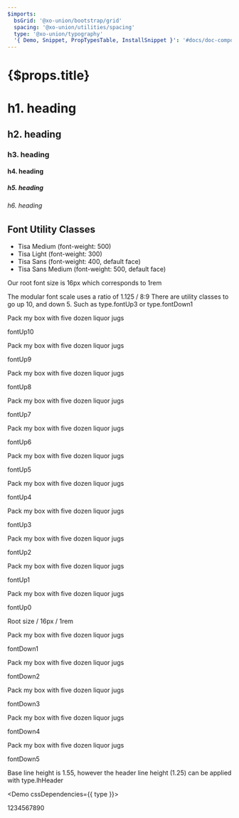 ```yaml
---
$imports:
  bsGrid: '@xo-union/bootstrap/grid'
  spacing: '@xo-union/utilities/spacing'
  type: '@xo-union/typography'
  '{ Demo, Snippet, PropTypesTable, InstallSnippet }': '#docs/doc-components'
---
```


<h1 className={spacing.mb4}>{$props.title}</h1>

<h1>h1. heading</h1>
<h2>h2. heading</h2>
<h3>h3. heading</h3>
<h4>h4. heading</h4>
<h5>h5. heading</h5>
<h6>h6. heading</h6>

<div className={spacing.mt5}></div>

## Font Utility Classes

<ul>
  <li>
    <Demo cssDependencies={{ type }}>
      <div className={type.serifMed}>Tisa Medium (font-weight: 500)</div>
    </Demo>
  </li>
  <li>
    <Demo cssDependencies={{ type }}>
      <div className={type.serifLight}>Tisa Light (font-weight: 300)</div>
    </Demo>
  </li>
  <li>
    <Demo cssDependencies={{ type }}>
      <div className={type.sansSerif}>Tisa Sans (font-weight: 400, default face)</div>
    </Demo>
  </li>
  <li>
    <Demo cssDependencies={{ type }}>
      <div className={type.sansSerifMed}>Tisa Sans Medium (font-weight: 500, default face)</div>
    </Demo>
  </li>
</ul>

<div className={spacing.mt5}></div>

<p>
  Our root font size is
  <Snippet lang="css" inline>16px</Snippet>
  which corresponds to
  <Snippet lang="css" inline>1rem</Snippet>
</p>

<p>
  The modular font scale uses a ratio of
  <Snippet inline>1.125 / 8:9</Snippet>
  There are utility classes to go up 10, and down 5. Such as
  <Snippet lang="javascript" inline>type.fontUp3</Snippet>
  or
  <Snippet lang="javascript" inline>type.fontDown1</Snippet>
</p>

<div className={type.fontUp10}>Pack my box with five dozen liquor jugs</div>
<p><Snippet inline>fontUp10</Snippet></p>

<div className={type.fontUp9}>Pack my box with five dozen liquor jugs</div>
<p><Snippet inline>fontUp9</Snippet></p>

<div className={type.fontUp8}>Pack my box with five dozen liquor jugs</div>
<p><Snippet inline>fontUp8</Snippet></p>

<div className={type.fontUp7}>Pack my box with five dozen liquor jugs</div>
<p><Snippet inline>fontUp7</Snippet></p>

<div className={type.fontUp6}>Pack my box with five dozen liquor jugs</div>
<p><Snippet inline>fontUp6</Snippet></p>

<div className={type.fontUp5}>Pack my box with five dozen liquor jugs</div>
<p><Snippet inline>fontUp5</Snippet></p>

<div className={type.fontUp4}>Pack my box with five dozen liquor jugs</div>
<p><Snippet inline>fontUp4</Snippet></p>

<div className={type.fontUp3}>Pack my box with five dozen liquor jugs</div>
<p><Snippet inline>fontUp3</Snippet></p>

<div className={type.fontUp2}>Pack my box with five dozen liquor jugs</div>
<p><Snippet inline>fontUp2</Snippet></p>

<div className={type.fontUp1}>Pack my box with five dozen liquor jugs</div>
<p><Snippet inline>fontUp1</Snippet></p>

<div className={type.fontUp0}>Pack my box with five dozen liquor jugs</div>
<p><Snippet inline>fontUp0</Snippet></p>

Root size / 16px / 1rem

<div className={type.fontDown1}>Pack my box with five dozen liquor jugs</div>
<p><Snippet inline>fontDown1</Snippet></p>

<div className={type.fontDown2}>Pack my box with five dozen liquor jugs</div>
<p><Snippet inline>fontDown2</Snippet></p>

<div className={type.fontDown3}>Pack my box with five dozen liquor jugs</div>
<p><Snippet inline>fontDown3</Snippet></p>

<div className={type.fontDown4}>Pack my box with five dozen liquor jugs</div>
<p><Snippet inline>fontDown4</Snippet></p>

<div className={type.fontDown5}>Pack my box with five dozen liquor jugs</div>
<p><Snippet inline>fontDown5</Snippet></p>

<div className={spacing.mt5}></div>

<p>
  Base line height is 1.55, however the header line height (1.25) can be applied with
  <Snippet inline>type.lhHeader</Snippet>
</p>

<Demo cssDependencies={{ type }}>
  <div className={type.lhHeader}>1234567890</div>
</Demo>
